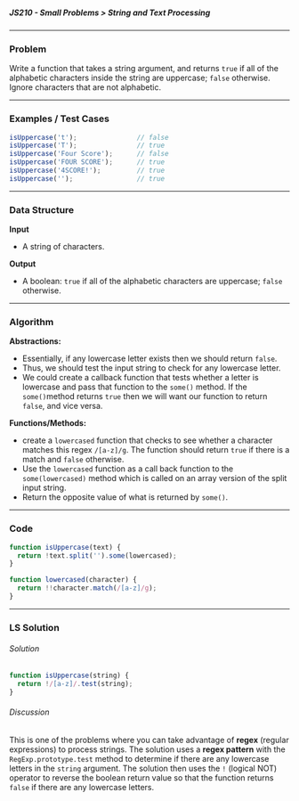 ##### JS210 - Small Problems > String and Text Processing

---

### Problem

Write a function that takes a string argument, and returns `true` if all of the alphabetic characters inside the string are uppercase; `false` otherwise. Ignore characters that are not alphabetic.

---

### Examples / Test Cases

```javascript
isUppercase('t');               // false
isUppercase('T');               // true
isUppercase('Four Score');      // false
isUppercase('FOUR SCORE');      // true
isUppercase('4SCORE!');         // true
isUppercase('');                // true
```

---

### Data Structure

**Input**

* A string of characters.

**Output**

* A boolean: `true` if all of the alphabetic characters are uppercase; `false` otherwise.

---

### Algorithm

**Abstractions:**

* Essentially, if any lowercase letter exists then we should return `false`.
* Thus, we should test the input string to check for any lowercase letter.
* We could create a callback function that tests whether a letter is lowercase and pass that function to the `some()` method. If the `some()`method returns `true` then we will want our function to return `false`, and vice versa.

**Functions/Methods:**

* create a `lowercased` function that checks to see whether a character matches this regex `/[a-z]/g`. The function should return `true` if there is a match and `false` otherwise.
* Use the `lowercased` function as a call back function to the `some(lowercased)` method which is called on an array version of the split input string.
* Return the opposite value of what is returned by `some()`.

---

### Code

```javascript
function isUppercase(text) {
  return !text.split('').some(lowercased);
}

function lowercased(character) {
  return !!character.match(/[a-z]/g);
} 
```

---

### LS Solution

###### Solution

```javascript
function isUppercase(string) {
  return !/[a-z]/.test(string);
}
```

###### Discussion

This is one of the problems where you can take advantage of **regex** (regular expressions) to process strings. The solution uses a **regex pattern** with the `RegExp.prototype.test` method to determine if there are any lowercase letters in the `string` argument. The solution then uses the `!` (logical NOT) operator to reverse the boolean return value so that the function returns `false` if there are any lowercase letters.